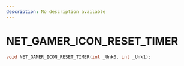 ```yaml
---
description: No description available 
---
```


# NET_GAMER_ICON_RESET_TIMER

```cpp
void NET_GAMER_ICON_RESET_TIMER(int _Unk0, int _Unk1);
```